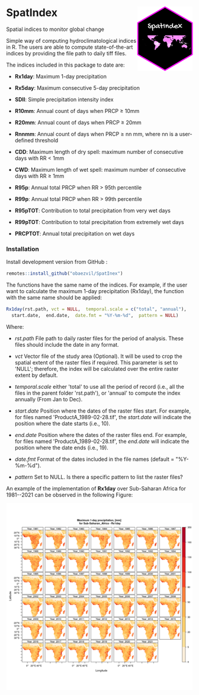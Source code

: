 # SpatIndex <img src="./src/Logo/SpatIndex.png" align="right" width="150" />

Spatial indices to monitor global change 

Simple way of computing hydroclimatological indices in R. The users are able to compute state-of-the-art indices by providing the file path to daily tiff files.

The indices included in this package to date are:

- **Rx1day**: Maximum 1-day precipitation

- **Rx5day**: Maximum consecutive 5-day precipitation

- **SDII**: Simple precipitation intensity index

- **R10mm**: Annual count of days when PRCP ≥ 10mm

- **R20mm**: Annual count of days when PRCP ≥ 20mm

- **Rnnmm**: Annual count of days when PRCP ≥ nn mm, where nn is a user-defined threshold

- **CDD**: Maximum length of dry spell: maximum number of consecutive days with RR < 1mm

- **CWD**: Maximum length of wet spell: maximum number of consecutive days with RR ≥ 1mm

- **R95p**: Annual total PRCP when RR > 95th percentile

- **R99p**: Annual total PRCP when RR > 99th percentile

- **R95pTOT**: Contribution to total precipitation from very wet days

- **R99pTOT**: Contribution to total precipitation from extremely wet days

- **PRCPTOT**: Annual total precipitation on wet days


### Installation

Install development version from GitHub :

```r
remotes::install_github("obaezvil/SpatInex")
```

The functions have the same name of the indices. For example, if the user want to calculate the maximum 1-day precipitation (Rx1day), the function with the same name should be applied:

```r
Rx1day(rst.path, vct = NULL,  temporal.scale = c("total", "annual"),
  start.date,  end.date,  date.fmt = "%Y-%m-%d",  pattern = NULL)
```

Where:

- *rst.path* File path to daily raster files for the period of analysis. These files should include the date in any format.

- *vct* Vector file of the study area (Optional). It will be used to crop the spatial extent of the raster files if required. This parameter is set to 'NULL'; therefore, the index will be calculated over the entire raster extent by default.

- *temporal.scale* either 'total' to use all the period of record (i.e., all the files in the parent folder 'rst.path'), or 'annual' to compute the index annually (From Jan to Dec).

- *start.date* Position where the dates of the raster files start. For example, for files named 'ProductA_1989-02-28.tif', the *start.date* will indicate the position where the date starts (i.e., 10).

- *end.date* Position where the dates of the raster files end. For example, for files named 'ProductA_1989-02-28.tif', the *end.date* will indicate the position where the date ends (i.e., 19).

- *date.fmt* Format of the dates included in the file names (default = "%Y-%m-%d").

- *pattern* Set to NULL. Is there a specific pattern to list the raster files?

An example of the implementation of **Rx1day** over Sub-Saharan Africa for 1981--2021 can be observed in the following Figure:

<img src="./src/Figures/Sub-Saharan_Africa_Rx1day.png" align="center" width="900" />
